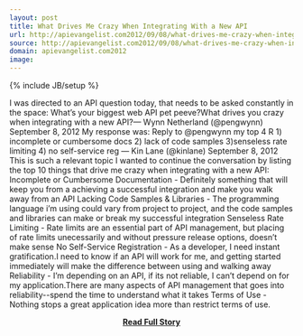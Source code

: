```yaml
---
layout: post
title: What Drives Me Crazy When Integrating With a New API
url: http://apievangelist.com2012/09/08/what-drives-me-crazy-when-integrating-with-a-new-api/
source: http://apievangelist.com2012/09/08/what-drives-me-crazy-when-integrating-with-a-new-api/
domain: apievangelist.com2012
image: 
---
```

{% include JB/setup %}<p>I was directed to an API question today, that needs to be asked constantly in the space: What’s your biggest web API pet peeve?What drives you crazy when integrating with a new API?— Wynn Netherland (@pengwynn) September 8, 2012 My response was: Reply to @pengwynn my top 4 R 1) incomplete or cumbersome docs 2) lack of code samples 3)senseless rate limiting 4) no self-service reg — Kin Lane (@kinlane) September 8, 2012 This is such a relevant topic I wanted to continue the conversation by listing the top 10 things that drive me crazy when integrating with a new API: Incomplete or Cumbersome Documentation - Definitely something that will keep you from a achieving a successful integration and make you walk away from an API Lacking Code Samples &amp; Libraries - The programming language i’m using could vary from project to project, and the code samples and libraries can make or break my successful integration Senseless Rate Limiting - Rate limits are an essential part of API management, but placing of rate limits unecessarily and without pressure release options, doesn’t make sense No Self-Service Registration - As a developer, I need instant gratification.I need to know if an API will work for me, and getting started immediately will make the difference between using and walking away Reliability - I’m depending on an API, if its not reliable, I can’t depend on for my application.There are many aspects of API management that goes into reliability--spend the time to understand what it takes Terms of Use - Nothing stops a great application idea more than restrict terms of use.</p>
<center><p><a href="http://apievangelist.com2012/09/08/what-drives-me-crazy-when-integrating-with-a-new-api/" style='padding:25px; font-sze:18px; font-weight: bold;'>Read Full Story</a></p></center>
